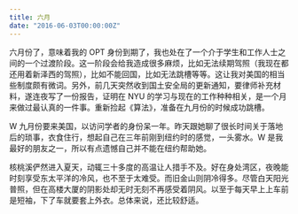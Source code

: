 ```yaml
---
title: 六月
date: "2016-06-03T00:00:00Z"
---
```


六月份了，意味着我的 OPT 身份到期了，我也处在了一个介于学生和工作人士之间的一个过渡阶段。这一阶段会给我造成很多麻烦，比如无法续期驾照（我现在都还用着新泽西的驾照），比如不能回国，比如无法跳槽等等。这让我对美国的相当些制度颇有微词。另外，前几天突然收到国土安全局的更新通知，要律师补充材料，遂连夜写了一份报告，证明在 NYU 的学习与现在的工作种种相关，是一个月来做过最认真的一件事。重新捡起《算法》，准备在九月份的时候成功跳槽。

W 九月份要来美国，以访问学者的身份呆一年。昨天跟她聊了很长时间关于落地后的琐事，衣食住行，想起自己在三年前刚到纽约时的感觉，一头雾水。W 是我最好的朋友之一，所以有点遗憾自己并不能在纽约帮助她。

核桃溪俨然进入夏天，动辄三十多度的高温让人措手不及。好在身处湾区，夜晚能时刻享受东太平洋的冷风，也不至于太难受。而旧金山则阴冷得多。尽管白天阳光普照，但在高楼大厦的阴影处却无时无刻不再感受着阴风。以至于每天早上上车前是短袖，下了车就要套上外衣。总体来说，还比较舒适。
